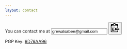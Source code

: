 ```yaml
---
layout: contact
---
```

<script src="../assets/js/clipboard.min.js">new Clipboard('#hey');</script>
<script>new Clipboard('#hey');</script>

<p>You can contact me at
<input id="foo" value="grewalsabee@gmail.com" readonly>
<button class="btn" id="hey" data-clipboard-target="#foo">
    <img src="../assets/img/clippy.svg" alt="Copy to clipboard">
</button>
</p>

PGP Key: <a href="https://pgp.mit.edu/pks/lookup?op=get&search=0x08BD6A9E9D76AA96" target="_blank">9D76AA96</a>
